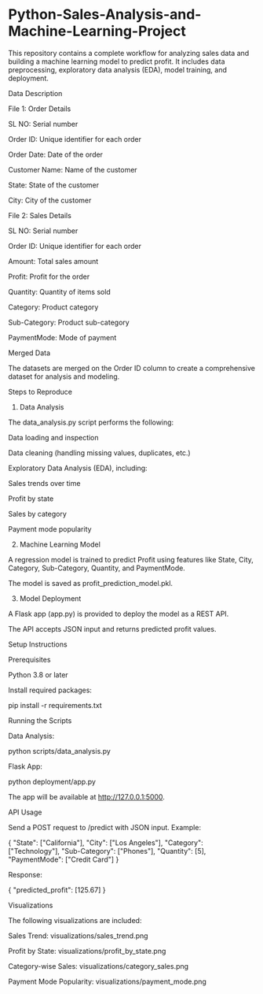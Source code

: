 # Python-Sales-Analysis-and-Machine-Learning-Project

This repository contains a complete workflow for analyzing sales data and building a machine learning model to predict profit. It includes data preprocessing, exploratory data analysis (EDA), model training, and deployment.

Data Description

File 1: Order Details

SL NO: Serial number

Order ID: Unique identifier for each order

Order Date: Date of the order

Customer Name: Name of the customer

State: State of the customer

City: City of the customer

File 2: Sales Details

SL NO: Serial number

Order ID: Unique identifier for each order

Amount: Total sales amount

Profit: Profit for the order

Quantity: Quantity of items sold

Category: Product category

Sub-Category: Product sub-category

PaymentMode: Mode of payment


Merged Data

The datasets are merged on the Order ID column to create a comprehensive dataset for analysis and modeling.


Steps to Reproduce

1. Data Analysis

The data_analysis.py script performs the following:

Data loading and inspection

Data cleaning (handling missing values, duplicates, etc.)


Exploratory Data Analysis (EDA), including:

Sales trends over time

Profit by state

Sales by category

Payment mode popularity

2. Machine Learning Model

A regression model is trained to predict Profit using features like State, City, Category, Sub-Category, Quantity, and PaymentMode.

The model is saved as profit_prediction_model.pkl.

3. Model Deployment

A Flask app (app.py) is provided to deploy the model as a REST API.

The API accepts JSON input and returns predicted profit values.

Setup Instructions

Prerequisites

Python 3.8 or later

Install required packages:

pip install -r requirements.txt

Running the Scripts

Data Analysis:

python scripts/data_analysis.py

Flask App:

python deployment/app.py

The app will be available at http://127.0.0.1:5000.

API Usage

Send a POST request to /predict with JSON input. Example:

{
  "State": ["California"],
  "City": ["Los Angeles"],
  "Category": ["Technology"],
  "Sub-Category": ["Phones"],
  "Quantity": [5],
  "PaymentMode": ["Credit Card"]
}

Response:

{
  "predicted_profit": [125.67]
}

Visualizations

The following visualizations are included:

Sales Trend: visualizations/sales_trend.png

Profit by State: visualizations/profit_by_state.png

Category-wise Sales: visualizations/category_sales.png

Payment Mode Popularity: visualizations/payment_mode.png
